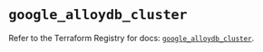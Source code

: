 # `google_alloydb_cluster`

Refer to the Terraform Registry for docs: [`google_alloydb_cluster`](https://registry.terraform.io/providers/hashicorp/google/4.85.0/docs/resources/alloydb_cluster).
